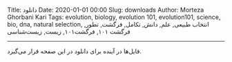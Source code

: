 Title: دانلود
Date: 2020-01-01 00:00
Slug: downloads
Author: Morteza Ghorbani Kari
Tags: evolution, biology, evolution 101, evolution101, science, bio, dna, natural selection, انتخاب طبیعی, علم, دانش, تکامل, فرگشت, تطور, فرگشت ۱۰۱, فرگشت۱۰۱, زیست, زیست‌شناسی

------
فایل‌ها در آینده برای دانلود در این صفحه قرار می‌گیرد.